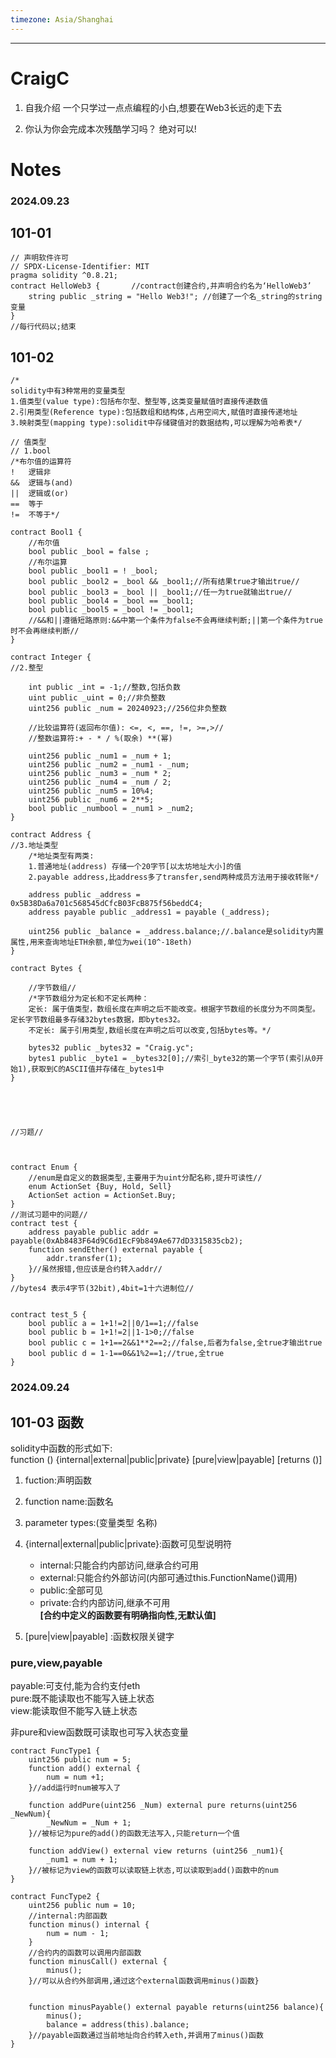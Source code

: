 ```yaml
---
timezone: Asia/Shanghai
---
```


---

# CraigC

1. 自我介绍
一个只学过一点点编程的小白,想要在Web3长远的走下去

2. 你认为你会完成本次残酷学习吗？
绝对可以!
   
# Notes

<!-- Content_START -->
### 2024.09.23
## 101-01
```
// 声明软件许可
// SPDX-License-Identifier: MIT
pragma solidity ^0.8.21;
contract HelloWeb3 {       //contract创建合约,并声明合约名为‘HelloWeb3’
    string public _string = "Hello Web3!"; //创建了一个名_string的string变量
}
//每行代码以;结束
```
## 101-02
```
/*
solidity中有3种常用的变量类型
1.值类型(value type):包括布尔型、整型等,这类变量赋值时直接传递数值
2.引用类型(Reference type):包括数组和结构体,占用空间大,赋值时直接传递地址
3.映射类型(mapping type):solidit中存储键值对的数据结构,可以理解为哈希表*/ 

// 值类型
// 1.bool
/*布尔值的运算符
!   逻辑非
&&  逻辑与(and) 
||  逻辑或(or)
==  等于
!=  不等于*/

contract Bool1 {
    //布尔值
    bool public _bool = false ;
    //布尔运算
    bool public _bool1 = ! _bool;
    bool public _bool2 = _bool && _bool1;//所有结果true才输出true//
    bool public _bool3 = _bool || _bool1;//任一为true就输出true//
    bool public _bool4 = _bool == _bool1;
    bool public _bool5 = _bool != _bool1;
    //&&和||遵循短路原则:&&中第一个条件为false不会再继续判断;||第一个条件为true时不会再继续判断//
}

contract Integer {
//2.整型

    int public _int = -1;//整数,包括负数
    uint public _uint = 0;//非负整数
    uint256 public _num = 20240923;//256位非负整数

    //比较运算符(返回布尔值): <=, <, ==, !=, >=,>//
    //整数运算符:+ - * / %(取余) **(幂)
    
    uint256 public _num1 = _num + 1;
    uint256 public _num2 = _num1 - _num;
    uint256 public _num3 = _num * 2;
    uint256 public _num4 = _num / 2;
    uint256 public _num5 = 10%4;
    uint256 public _num6 = 2**5;
    bool public _numbool = _num1 > _num2;
}

contract Address {
//3.地址类型
    /*地址类型有两类:
    1.普通地址(address) 存储一个20字节[以太坊地址大小]的值
    2.payable address,比address多了transfer,send两种成员方法用于接收转账*/
    
    address public _address = 0x5B38Da6a701c568545dCfcB03FcB875f56beddC4;
    address payable public _address1 = payable (_address);

    uint256 public _balance = _address.balance;//.balance是solidity内置属性,用来查询地址ETH余额,单位为wei(10^-18eth)
}

contract Bytes {

    //字节数组//
    /*字节数组分为定长和不定长两种：
    定长: 属于值类型，数组长度在声明之后不能改变。根据字节数组的长度分为不同类型。定长字节数组最多存储32bytes数据，即bytes32。
    不定长: 属于引用类型,数组长度在声明之后可以改变,包括bytes等。*/
    
    bytes32 public _bytes32 = "Craig.yc";
    bytes1 public _byte1 = _bytes32[0];//索引_byte32的第一个字节(索引从0开始1),获取到C的ASCII值并存储在_bytes1中
}





//习题//



contract Enum {
    //enum是自定义的数据类型,主要用于为uint分配名称,提升可读性//
    enum ActionSet {Buy, Hold, Sell}
    ActionSet action = ActionSet.Buy;
}
//测试习题中的问题//
contract test {
    address payable public addr = payable(0xAb8483F64d9C6d1EcF9b849Ae677dD3315835cb2);
    function sendEther() external payable {
        addr.transfer(1);
    }//虽然报错,但应该是合约转入addr//
}
//bytes4 表示4字节(32bit),4bit=1十六进制位//


contract test_5 {
    bool public a = 1+1!=2||0/1==1;//false
    bool public b = 1+1!=2||1-1>0;//false
    bool public c = 1+1==2&&1**2==2;//false,后者为false,全true才输出true
    bool public d = 1-1==0&&1%2==1;//true,全true
}
```

### 2024.09.24
## 101-03 函数
solidity中函数的形式如下:   
function <function name>(<parameter types>) {internal|external|public|private} [pure|view|payable] [returns (<return types>)]

1. fuction:声明函数  
2. function name:函数名  
3. parameter types:(变量类型 名称)  
4. {internal|external|public|private}:函数可见型说明符  
    - internal:只能合约内部访问,继承合约可用  
    -  external:只能合约外部访问(内部可通过this.FunctionName()调用)    
    -  public:全部可见  
    -  private:合约内部访问,继承不可用   
**[合约中定义的函数要有明确指向性,无默认值]**    

5. [pure|view|payable] :函数权限关键字 

### pure,view,payable
payable:可支付,能为合约支付eth  
pure:既不能读取也不能写入链上状态   
view:能读取但不能写入链上状态

非pure和view函数既可读取也可写入状态变量


```
contract FuncType1 {
    uint256 public num = 5;
    function add() external {
        num = num +1;
    }//add运行时num被写入了

    function addPure(uint256 _Num) external pure returns(uint256 _NewNum){
        _NewNum = _Num + 1;
    }//被标记为pure的add()的函数无法写入,只能return一个值

    function addView() external view returns (uint256 _num1){
        _num1 = num + 1;
    }//被标记为view的函数可以读取链上状态,可以读取到add()函数中的num
}

contract FuncType2 {
    uint256 public num = 10;
    //internal:内部函数
    function minus() internal {
        num = num - 1;
    }
    //合约内的函数可以调用内部函数
    function minusCall() external {
        minus();
    }//可以从合约外部调用,通过这个external函数调用minus()函数}


    function minusPayable() external payable returns(uint256 balance){
        minus();
        balance = address(this).balance;
    }//payable函数通过当前地址向合约转入eth,并调用了minus()函数
}
```

<!-- Content_END -->
